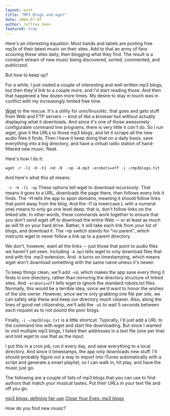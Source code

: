 ```yaml
---
layout: post
title: "MP3 Blogs and wget"
date: 2004-07-07
author: Jeffrey Veen
featured: true
---
```

Here's an interesting equation: Most bands and labels are posting free mp3s of their latest music on their sites. Add to that an army of fans scouring these sites daily, then blogging what they find. The result is a constant stream of new music being discovered, sorted, commented, and publicized.

But how to keep up?

For a while, I just visited a couple of interesting and well written mp3 blogs, but then they'd link to a couple more, and I'd start reading those. And then that happened a few dozen more times. My desire to stay in touch was in conflict with my increasingly limited free time.

<a href="http://www.gnu.org/software/wget/wget.html">Wget</a> to the rescue. It's a utility for unix/linux/etc. that goes and gets stuff from Web and FTP servers -- kind of like a browser but without actually displaying what it downloads. And since it's one of those awesomely configurable command line programs, there is very little it <em>can't</em> do. So I run wget, give it the URLs to those mp3 blogs, and let it scrape all the new audio files it finds. Then I have it keep doing that on a daily basis, save everything into a big directory, and have a virtual radio station of hand-filtered new music. Neat.

Here's how I do it:

`wget -r -l1 -H -t1 -nd -N  -np -A.mp3 -erobots=off -i ~/mp3blogs.txt`

And here's what this all means:

` -r -H -l1 -np` These options tell wget to download <em>recursively</em>. That means it goes to a URL, downloads the page there, then follows every link it finds. The -H tells the app to <em>span domains</em>, meaning it should follow links that point away from the blog. And the -l1 (a lowercase L with a numeral one) means to only go one level deep; that is, don't follow links on the linked site. In other words, these commands work together to ensure that you don't send wget off to download the entire Web -- or at least as much as will fit on your hard drive. Rather, it will take each link from your list of blogs, and download it. The -np switch stands for "no parent", which instructs wget to never follow a link <em>up</em> to a parent directory.

We don't, however, want all the links -- just those that point to audio files we haven't yet seen. Including `-A.mp3` tells wget to only download files that end with the .mp3 extension. And `-N` turns on timestamping, which means wget won't download something with the same name unless it's newer.

To keep things clean, we'll add `-nd`, which makes the app save every thing it finds in one directory, rather than mirroring the directory structure of linked sites. And `-erobots=off` tells wget to ignore the standard robots.txt files. Normally, this would be a terrible idea, since we'd want to honor the wishes of the site owner. However, since we're only grabbing one file per site, we can safely skip these and keep our directory much cleaner. Also, along the lines of good net citizenship, we'll add the `-w5` to wait 5 seconds between each request as to not pound the poor blogs.

Finally, `-i ~/mp3blogs.txt` is a little shortcut. Typically, I'd just add a URL to the command line with wget and start the downloading. But since I wanted to visit multiple mp3 blogs, I listed their addresses in a text file (one per line) and told wget to use that as the input.

I put this in a cron job, run it every day, and save everything to a local directory. And since it timestamps, the app only downloads new stuff. I'll should probably figure out a way to import into iTunes automatically with a script and generate a smart playlist, so I can walk in, hit play, and have the music just go.

The following are a couple of lists of mp3 blogs that you can use to find authors that match your musical tastes. Put their URLs in your text file and off you go.

<a href="http://www.free-conversant.com/thom/main/2004/05/26">mp3 blogs: defining fair use</a>
<a href="http://musik.antville.org/stories/676094/">Close Your Eyes: mp3 blogs</a>

How do you find new music?
